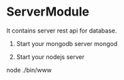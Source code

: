 # ServerModule
It contains server rest api for database. 

1. Start your mongodb server 
 mongod <press enter>

2. Start your nodejs server

node ./bin/www

